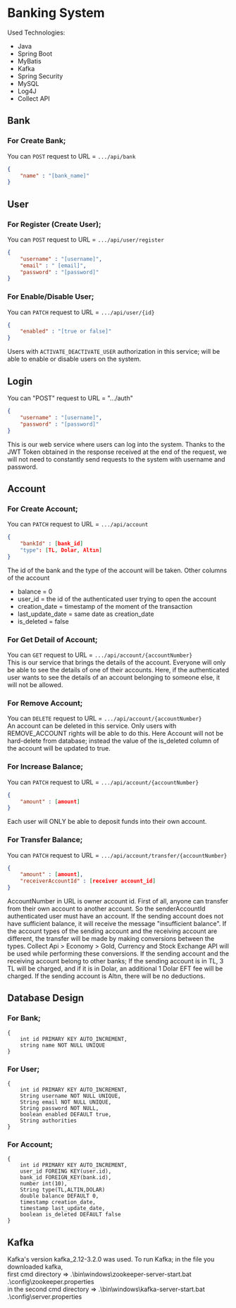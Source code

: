 # Banking System

Used Technologies:

- Java
- Spring Boot
- MyBatis
- Kafka
- Spring Security
- MySQL
- Log4J
- Collect API

## Bank

### For Create Bank;

You can `POST` request to URL = `.../api/bank`
``` json
{
    "name" : "[bank_name]"
}
```

## User

### For Register (Create User);

You can `POST` request to URL = `.../api/user/register`
```json
{
    "username" : "[username]",
    "email" : " [email]",
    "password" : "[password]"
}
```

### For Enable/Disable User;

You can `PATCH` request to URL = `.../api/user/{id}`
```json
{
    "enabled" : "[true or false]"
}
```

Users with `ACTIVATE_DEACTIVATE_USER` authorization in this service; will be able to enable or disable users on the system.

## Login

You can "POST" request to URL = ".../auth"

```json
{
    "username" : "[username]",
    "password" : "[password]"
}
```

This is our web service where users can log into the system. Thanks to the JWT Token obtained in the response received at the end of the request, we will not need to constantly send requests to the system with username and password.

## Account

### For Create Account;

You can `PATCH` request to URL = `.../api/account`
```json
{
    "bankId" : [bank_id]
    "type": [TL, Dolar, Altın]
}
```

The id of the bank and the type of the account will be taken. Other columns of the account
- balance = 0
- user_id = the id of the authenticated user trying to open the account
- creation_date = timestamp of the moment of the transaction
- last_update_date = same date as creation_date
- is_deleted = false

### For Get Detail of Account;

You can `GET` request to URL = `.../api/account/{accountNumber}`  
This is our service that brings the details of the account. Everyone will only be able to see the details of one of their accounts. Here, if the authenticated user wants to see the details of an account belonging to someone else, it will not be allowed.

### For Remove Account;

You can `DELETE` request to URL = `.../api/account/{accountNumber}`  
An account can be deleted in this service. Only users with REMOVE_ACCOUNT rights will be able to do this. Here Account will not be hard-delete from database; instead the value of the is_deleted column of the account will be updated to true.

### For Increase Balance;

You can `PATCH` request to URL = `.../api/account/{accountNumber}`
```json
{
    "amount" : [amount]
}
```

Each user will ONLY be able to deposit funds into their own account.

### For Transfer Balance;

You can `PATCH` request to URL = `.../api/account/transfer/{accountNumber}`
```json
{
    "amount" : [amount],
    "receiverAccountId" : [receiver account_id]
}
```

AccountNumber in URL is owner account id. First of all, anyone can transfer from their own account to another account. So the senderAccountId authenticated user must have an account. If the sending account does not have sufficient balance, it will receive the message "insufficient balance". If the account types of the sending account and the receiving account are different, the transfer will be made by making conversions between the types. Collect Api > Economy > Gold, Currency and Stock Exchange API will be used while performing these conversions. If the sending account and the receiving account belong to other banks; If the sending account is in TL, 3 TL will be charged, and if it is in Dolar, an additional 1 Dolar EFT fee will be charged. If the sending account is Altın, there will be no deductions.
 
## Database Design
### For Bank;
    {  
        int id PRIMARY KEY AUTO_INCREMENT,  
        string name NOT NULL UNIQUE  
    }  
### For User;
    {
        int id PRIMARY KEY AUTO_INCREMENT,  
        String username NOT NULL UNIQUE,  
        String email NOT NULL UNIQUE,  
        String password NOT NULL,  
        boolean enabled DEFAULT true,  
        String authorities  
    }  
### For Account;
    {
        int id PRIMARY KEY AUTO_INCREMENT,  
        user_id FOREING KEY(user.id),  
        bank_id FOREIGN_KEY(bank.id),  
        number int(10),  
        String type(TL,ALTIN,DOLAR)  
        double balance DEFAULT 0,  
        timestamp creation_date,  
        timestamp last_update_date,  
        boolean is_deleted DEFAULT false  
    }

## Kafka
Kafka's version kafka_2.12-3.2.0 was used. To run Kafka; in the file you downloaded kafka,  
first cmd directory => .\bin\windows\zookeeper-server-start.bat .\config\zookeeper.properties   
in the second cmd directory => .\bin\windows\kafka-server-start.bat .\config\server.properties  
